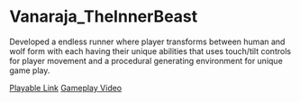 # Vanaraja_TheInnerBeast

Developed a endless runner where player transforms between human and wolf form with each having their unique abilities that uses touch/tilt controls for player movement and a procedural generating environment for unique game play.

[Playable Link](https://drive.google.com/file/d/1xYcE82E0-d-kNZ-AFypmJ7yrdbdj2iKK/view?usp=sharing)
[Gameplay Video](https://youtu.be/nqa4AQce9qs)
